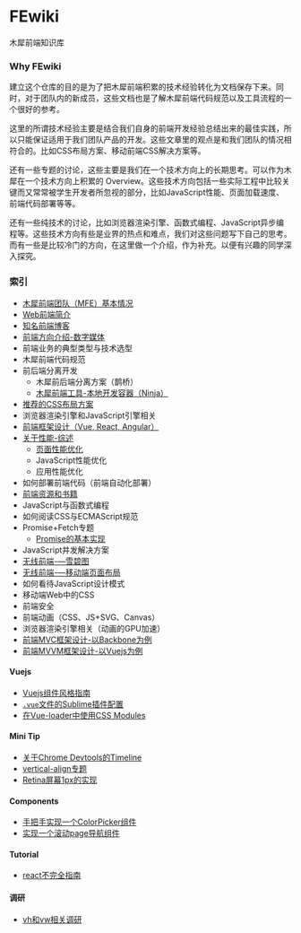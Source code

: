# FEwiki
木犀前端知识库

### Why FEwiki

建立这个仓库的目的是为了把木犀前端积累的技术经验转化为文档保存下来。同时，对于团队内的新成员，这些文档也是了解木犀前端代码规范以及工具流程的一个很好的参考。

这里的所谓技术经验主要是结合我们自身的前端开发经验总结出来的最佳实践，所以只能保证适用于我们团队产品的开发。这些文章里的观点是和我们团队的情况相符合的。比如CSS布局方案、移动前端CSS解决方案等。

还有一些专题的讨论，这些主要是我们在一个技术方向上的长期思考。可以作为木犀在一个技术方向上积累的 Overview。这些技术方向包括一些实际工程中比较关键而又常常被学生开发者所忽视的部分，比如JavaScript性能、页面加载速度、前端代码部署等等。

还有一些纯技术的讨论，比如浏览器渲染引擎、函数式编程、JavaScript异步编程等。这些技术方向有些是业界的热点和难点，我们对这些问题写下自己的思考。而有一些是比较冷门的方向，在这里做一个介绍，作为补充。以便有兴趣的同学深入探究。

### 索引

+ [木犀前端团队（MFE）基本情况](https://github.com/Muxi-Studio/FEwiki/blob/master/subject/muxife.md)
+ [Web前端简介](https://github.com/Muxi-Studio/FEwiki/blob/master/subject/feIntro.md)
+ [知名前端博客](https://github.com/Muxi-Studio/FEwiki/blob/master/subject/blog.md)
+ [前端方向介绍-数字媒体](https://github.com/Muxi-Studio/FEwiki/blob/master/subject/fe-path-digital-media.md)
+ 前端业务的典型类型与技术选型
+ 木犀前端代码规范
+ 前后端分离开发
  + 木犀前后端分离方案（鹊桥）
  + [木犀前端工具-本地开发容器（Ninja）](https://github.com/Muxi-Studio/ninja)
+ [推荐的CSS布局方案](https://github.com/Muxi-Studio/FEwiki/blob/master/subject/css-layout.md)
+ 浏览器渲染引擎和JavaScript引擎相关
+ [前端框架设计（Vue, React, Angular）](https://github.com/Muxi-Studio/FEwiki/blob/master/subject/fe-framework.md)
+ [关于性能-综述](https://github.com/Muxi-Studio/FEwiki/blob/master/subject/Web-Performance-Analysis/performance.md)
  + [页面性能优化](https://github.com/Muxi-Studio/FEwiki/blob/master/subject/Web-Performance-Analysis/页面性能优化.md)
  + JavaScript性能优化
  + 应用性能优化
+ 如何部署前端代码（前端自动化部署）
+ [前端资源和书籍](https://github.com/Muxi-Studio/awesome_fe)
+ JavaScript与函数式编程
+ 如何阅读CSS与ECMAScript规范
+ Promise+Fetch专题
  + [Promise的基本实现](http://stephenliu.site/2017/07/06/%E5%AE%9E%E7%8E%B0%E4%B8%80%E4%B8%AAPromise/)
+ JavaScript并发解决方案
+ [无线前端-—雪碧图](https://github.com/Muxi-Studio/FEwiki/blob/master/subject/Wireless-front-end/sprite.md)
+ [无线前端-—移动端页面布局](https://github.com/Muxi-Studio/FEwiki/blob/master/subject/Wireless-front-end/mobile-layout.md)
+ 如何看待JavaScript设计模式
+ 移动端Web中的CSS
+ 前端安全
+ 前端动画（CSS、JS+SVG、Canvas）
+ 浏览器渲染引擎相关（动画的GPU加速）
+ [前端MVC框架设计-以Backbone为例](https://github.com/jsrebuild/javascript-framework-design)
+ [前端MVVM框架设计-以Vuejs为例](https://github.com/jsrebuild/build-your-own-vuejs)

#### Vuejs

+ [Vuejs组件风格指南](https://github.com/Muxi-Studio/FEwiki/blob/master/subject/vue/vue-style-guide.md)
+ [`.vue`文件的Sublime插件配置]()
+ [在Vue-loader中使用CSS Modules](http://zxc0328.github.io/2016/11/29/timeline/)


#### Mini Tip

+ [关于Chrome Devtools的Timeline](http://zxc0328.github.io/2016/11/29/timeline/)
+ [vertical-align专题](https://github.com/Muxi-Studio/FEwiki/blob/master/minitip/vertical-align.md)
+ [Retina屏幕1px的实现](https://github.com/Muxi-Studio/FEwiki/blob/master/minitip/Retina%E5%B1%8F%E5%B9%951px%E7%9A%84%E5%AE%9E%E7%8E%B0.md)

#### Components

+ [手把手实现一个ColorPicker组件](http://stephenliu.site/2017/09/13/A-color-picker-from-the-scratch/)
+ [实现一个滚动page导航组件](https://github.com/stephenLYao/Doooosth/blob/gh-pages/scroll-pages/index.html)

#### Tutorial

+ [react不完全指南](https://github.com/Muxi-Studio/FEwiki/blob/master/tutorial/react/)

#### 调研

+ [vh和vw相关调研](https://github.com/Muxi-Studio/FEwiki/blob/master/subject/vh-vw.md)

